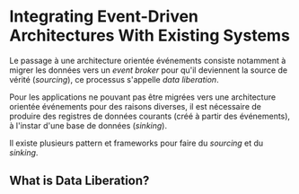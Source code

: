 # Integrating Event-Driven Architectures With Existing Systems

Le passage à une architecture orientée événements consiste notamment à migrer les données vers un _event broker_ pour qu'il deviennent la source de vérité (_sourcing_), ce processus s'appelle _data liberation_.

Pour les applications ne pouvant pas être migrées vers une architecture orientée événements pour des raisons diverses, il est nécessaire de produire des registres de données courants (créé à partir des événements), à l'instar d'une base de données (_sinking_).

Il existe plusieurs pattern et frameworks pour faire du _sourcing_ et du _sinking_.

## What is Data Liberation?

